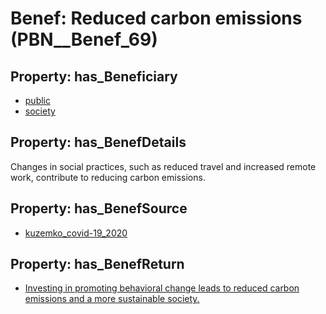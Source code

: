 # Benef: __Reduced carbon emissions__ (PBN__Benef_69)

## Property: has_Beneficiary

* [public](../Stakeholder/PBN__Stakeholder_52)
* [society](../Stakeholder/PBN__Stakeholder_53)

## Property: has_BenefDetails

Changes in social practices, such as reduced travel and increased remote work, contribute to reducing carbon emissions.

## Property: has_BenefSource

* [kuzemko_covid-19_2020](../Article/PBN__Article_14)

## Property: has_BenefReturn

* [Investing in promoting behavioral change leads to reduced carbon emissions and a more sustainable society.](../BenefReturn/PBN__BenefReturn_69)

